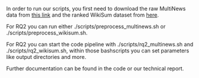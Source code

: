In order to run our scripts, you first need to download the raw MultiNews data from [this link](https://github.com/Alex-Fabbri/Multi-News) and the ranked WikiSum dataset from [here](https://github.com/tensorflow/tensor2tensor/tree/5acf4a44cc2cbe91cd788734075376af0f8dd3f4/tensor2tensor/data_generators/wikisum).

For RQ2 you can run either ./scripts/preprocess_multinews.sh or ./scripts/preprocess_wikisum.sh.

For RQ2 you can start the code pipeline with ./scripts/rq2_multinews.sh and ./scripts/rq2_wikisum.sh, within those bashscripts you can set parameters like output directories and more.

Further documentation can be found in the code or our technical report.

